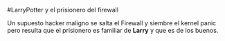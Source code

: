 #LarryPotter y el prisionero del firewall

Un supuesto hacker maligno se salta el Firewall y siembre el kernel panic
pero resulta que el prisionero es familiar de **Larry** y que es de los buenos.
